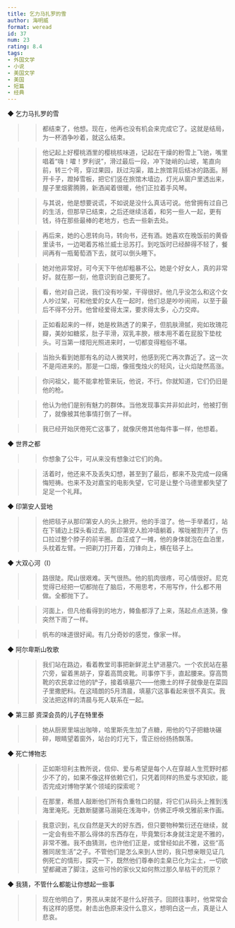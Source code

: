 ```yaml
---
title: 乞力马扎罗的雪
author: 海明威
format: weread
id: 37
num: 23
rating: 8.4
tags:
- 外国文学
- 小说
- 美国文学
- 美国
- 短篇
- 经典
---
```


◆ 乞力马扎罗的雪

>> 都结束了，他想。现在，他再也没有机会来完成它了。这就是结局，为一杯酒争吵着，就这么结束。

>> 他记起上好樱桃酒里的樱桃核味道，记起在干燥的粉雪上飞驰，嘴里唱着“嗨！嚯！罗利说”，滑过最后一段，冲下陡峭的山坡，笔直向前，转三个弯，穿过果园，跃过沟渠，踏上旅馆背后结冰的路面。掰开卡子，蹬掉雪板，把它们竖在旅馆木墙边，灯光从窗户里透出来，屋子里烟雾腾腾，新酒闻着很暖，他们正拉着手风琴。

>> 与其说，他是想要说谎，不如说是没什么真话可说。他曾拥有过自己的生活，但那早已结束，之后还继续活着，和另一些人一起，更有钱，待在那些最棒的老地方，也去一些新去处。

>> 再后来，她的心思转向马，转向书，还有酒。她喜欢在晚饭前的黄昏里读书，一边喝着苏格兰威士忌苏打。到吃饭时已经醉得不轻了，餐间再有一瓶葡萄酒下去，就可以倒头睡下。

>> 她对他非常好。可今天下午他却粗暴不公。她是个好女人，真的非常好。就在那一刻，他意识到自己要死了。

>> 看，他对自己说，我们没有吵架，干得很好。他几乎没怎么和这个女人吵过架，可和他爱的女人在一起时，他们总是吵吵闹闹，以至于最后不得不分开。他曾经爱得太深，要求得太多，心力交瘁。

>> 正如看起来的一样，她是枚熟透了的果子，但肌肤滑腻，宛如玫瑰花瓣，美妙如糖浆，肚子平滑，双乳丰腴，根本用不着在屁股下垫枕头。可当第一缕阳光照进来时，一切都变得粗俗不堪。

>> 当抬头看到她那有名的动人微笑时，他感到死亡再次靠近了。这一次不是闯进来的。那是一口烟，像摇曳烛火的轻风，让火焰陡然高涨。

>> 你问祖父，能不能拿枪管来玩，他说，不行。你就知道，它们仍旧是他的枪。

>> 他认为他们是别有魅力的群体。当他发现事实并非如此时，他被打倒了，就像被其他事情打倒了一样。

>> 我已经开始厌倦死亡这事了，就像厌倦其他每件事一样，他想着。


◆ 世界之都

>> 你想象了公牛，可从来没有想象过它们的角。

>> 活着时，他还来不及丢失幻想，甚至到了最后，都来不及完成一段痛悔短祷。也来不及对嘉宝的电影失望，它可是让整个马德里都失望了足足一个礼拜。


◆ 印第安人营地

>> 他把毯子从那印第安人的头上掀开。他的手湿了。他一手举着灯，站在下铺边上探头看过去。那印第安人脸冲墙躺着，喉咙被割开了，伤口拉过整个脖子的前半圈。血汪成了一摊，他的身体就泡在血泊里，头枕着左臂。一把剃刀打开着，刀锋向上，横在毯子上。


◆ 大双心河（Ⅰ）

>> 路很陡。爬山很艰难。天气很热。他的肌肉很疼，可心情很好。尼克觉得已经把一切都抛在了脑后，不用思考，不用写作，什么都不用做。全都抛下了。

>> 河面上，但凡他看得到的地方，鳟鱼都浮了上来，荡起点点涟漪，像突然下雨了一样。

>> 帆布的味道很好闻。有几分奇妙的感觉，像家一样。


◆ 阿尔卑斯山牧歌

>> 我们站在路边，看着教堂司事把新鲜泥土铲进墓穴。一个农民站在墓穴旁，留着黑胡子，穿着高筒皮靴。司事停下手，直起腰来。穿高筒靴的农民拿过他的铲子，接着填墓穴——他撒土的样子就像是在菜园子里撒肥料。在这晴朗的5月清晨，填墓穴这事看起来很不真实。我没法把这样的清晨与死人联系在一起。


◆ 第三部 资深会员的儿子在特里泰

>> 她从厨房里端出咖啡，哈里斯先生加了点糖，用他的勺子把糖块碾碎，眼睛望着窗外，站台的灯光下，雪正纷纷扬扬飘落。


◆ 死亡博物志

>> 正如斯坦利主教所说，信仰、爱与希望是每个人在穿越人生荒野时都少不了的，如果不像这样依赖它们，只凭着同样的热爱与求知欲，能否完成对博物学某个领域的探索呢？

>> 在那里，希腊人敲断他们所有负重牲口的腿，将它们从码头上推到浅海里淹死。无数断腿骡马溺毙在浅海中，仿佛正呼唤戈雅前来作画。

>> 我意识到，礼仪自然是天大的好东西，但只要物种繁衍还在继续，就一定会有些不那么得体的东西存在，毕竟繁衍本身就注定是不雅的，非常不雅。我不由猜测，也许他们正是，或曾经如此不雅，这些“高雅同居生活”之子。不管他们是怎么来到人世的，我只想亲眼见证几例死亡的情形，探究一下，既然他们尊奉的圭臬已化为尘土，一切欲望都藏进了脚注，这些可怜的家伙又如何熬过那久旱枯干的荒原？


◆ 我猜，不管什么都能让你想起一些事

>> 现在他明白了，男孩从来就不是什么好孩子。回顾往事时，他常常会有这样的感觉。射击出色原来没什么意义，想明白这一点，真是让人悲哀。